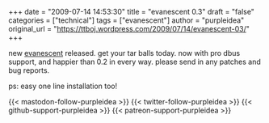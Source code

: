+++
date = "2009-07-14 14:53:30"
title = "evanescent 0.3"
draft = "false"
categories = ["technical"]
tags = ["evanescent"]
author = "purpleidea"
original_url = "https://ttboj.wordpress.com/2009/07/14/evanescent-03/"
+++

new <a href="http://www.cs.mcgill.ca/~james/code/">evanescent</a> released. get your tar balls today. now with pro dbus support, and happier than 0.2 in every way. please send in any patches and bug reports.

ps: easy one line installation too!

{{< mastodon-follow-purpleidea >}}
{{< twitter-follow-purpleidea >}}
{{< github-support-purpleidea >}}
{{< patreon-support-purpleidea >}}
